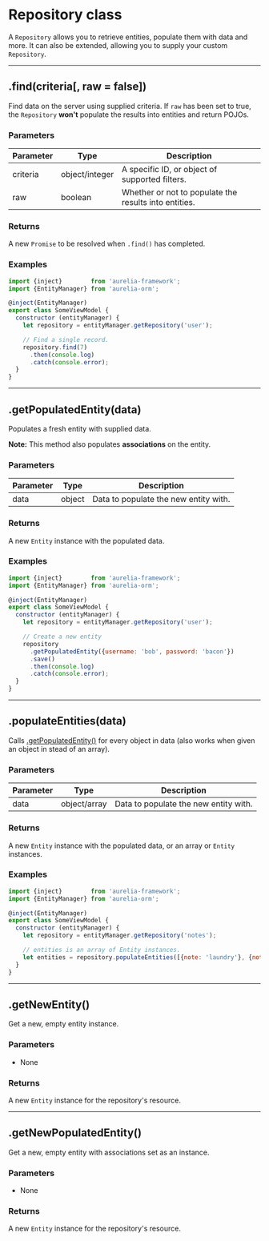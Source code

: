 # Repository class

A `Repository` allows you to retrieve entities, populate them with data and more.
It can also be extended, allowing you to supply your custom `Repository`.

-----

## .find(criteria[, raw = false])

Find data on the server using supplied criteria. If `raw` has been set to true, the `Repository` **won't** populate the results into entities and return POJOs.

### Parameters

| Parameter | Type           | Description                                           |
| --------- | -------------- | ----------------------------------------------------- |
| criteria  | object/integer | A specific ID, or object of supported filters.        |
| raw       | boolean        | Whether or not to populate the results into entities. |

### Returns

A new `Promise` to be resolved when `.find()` has completed.

### Examples

```js
import {inject}        from 'aurelia-framework';
import {EntityManager} from 'aurelia-orm';

@inject(EntityManager)
export class SomeViewModel {
  constructor (entityManager) {
    let repository = entityManager.getRepository('user');

    // Find a single record.
    repository.find(7)
      .then(console.log)
      .catch(console.error);
  }
}
```

-----

## .getPopulatedEntity(data)

Populates a fresh entity with supplied data.

**Note:** This method also populates **associations** on the entity.

### Parameters

| Parameter | Type   | Description                           |
| --------- | ------ | ------------------------------------- |
| data      | object | Data to populate the new entity with. |

### Returns

A new `Entity` instance with the populated data.

### Examples

```js
import {inject}        from 'aurelia-framework';
import {EntityManager} from 'aurelia-orm';

@inject(EntityManager)
export class SomeViewModel {
  constructor (entityManager) {
    let repository = entityManager.getRepository('user');

    // Create a new entity
    repository
      .getPopulatedEntity({username: 'bob', password: 'bacon'})
      .save()
      .then(console.log)
      .catch(console.error);
  }
}
```

-----

## .populateEntities(data)

Calls [.getPopulatedEntity()](#getpopulatedentitydata) for every object in data (also works when given an object in stead of an array).

### Parameters

| Parameter | Type         | Description                           |
| --------- | -------------| ------------------------------------- |
| data      | object/array | Data to populate the new entity with. |

### Returns

A new `Entity` instance with the populated data, or an array or `Entity` instances.

### Examples

```js
import {inject}        from 'aurelia-framework';
import {EntityManager} from 'aurelia-orm';

@inject(EntityManager)
export class SomeViewModel {
  constructor (entityManager) {
    let repository = entityManager.getRepository('notes');

    // entities is an array of Entity instances.
    let entities = repository.populateEntities([{note: 'laundry'}, {note: 'bacon'}]);
  }
}
```

-----

## .getNewEntity()

Get a new, empty entity instance.

### Parameters

* None

### Returns

A new `Entity` instance for the repository's resource.

-----

## .getNewPopulatedEntity()

Get a new, empty entity with associations set as an instance.

### Parameters

* None

### Returns

A new `Entity` instance for the repository's resource.
